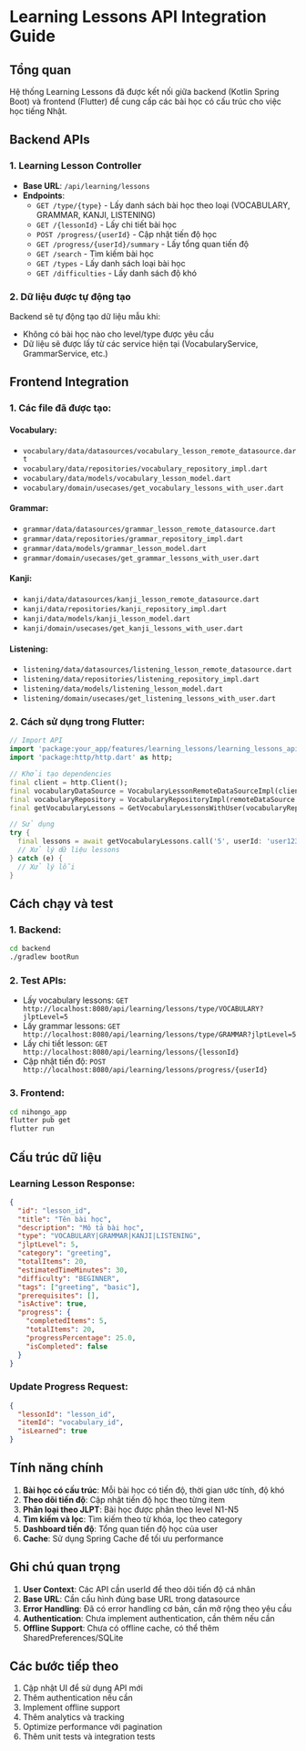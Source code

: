 # Learning Lessons API Integration Guide

## Tổng quan
Hệ thống Learning Lessons đã được kết nối giữa backend (Kotlin Spring Boot) và frontend (Flutter) để cung cấp các bài học có cấu trúc cho việc học tiếng Nhật.

## Backend APIs

### 1. Learning Lesson Controller
- **Base URL**: `/api/learning/lessons`
- **Endpoints**:
  - `GET /type/{type}` - Lấy danh sách bài học theo loại (VOCABULARY, GRAMMAR, KANJI, LISTENING)
  - `GET /{lessonId}` - Lấy chi tiết bài học
  - `POST /progress/{userId}` - Cập nhật tiến độ học
  - `GET /progress/{userId}/summary` - Lấy tổng quan tiến độ
  - `GET /search` - Tìm kiếm bài học
  - `GET /types` - Lấy danh sách loại bài học
  - `GET /difficulties` - Lấy danh sách độ khó

### 2. Dữ liệu được tự động tạo
Backend sẽ tự động tạo dữ liệu mẫu khi:
- Không có bài học nào cho level/type được yêu cầu
- Dữ liệu sẽ được lấy từ các service hiện tại (VocabularyService, GrammarService, etc.)

## Frontend Integration

### 1. Các file đã được tạo:

#### Vocabulary:
- `vocabulary/data/datasources/vocabulary_lesson_remote_datasource.dart`
- `vocabulary/data/repositories/vocabulary_repository_impl.dart`
- `vocabulary/data/models/vocabulary_lesson_model.dart`
- `vocabulary/domain/usecases/get_vocabulary_lessons_with_user.dart`

#### Grammar:
- `grammar/data/datasources/grammar_lesson_remote_datasource.dart`
- `grammar/data/repositories/grammar_repository_impl.dart`
- `grammar/data/models/grammar_lesson_model.dart`
- `grammar/domain/usecases/get_grammar_lessons_with_user.dart`

#### Kanji:
- `kanji/data/datasources/kanji_lesson_remote_datasource.dart`
- `kanji/data/repositories/kanji_repository_impl.dart`
- `kanji/data/models/kanji_lesson_model.dart`
- `kanji/domain/usecases/get_kanji_lessons_with_user.dart`

#### Listening:
- `listening/data/datasources/listening_lesson_remote_datasource.dart`
- `listening/data/repositories/listening_repository_impl.dart`
- `listening/data/models/listening_lesson_model.dart`
- `listening/domain/usecases/get_listening_lessons_with_user.dart`

### 2. Cách sử dụng trong Flutter:

```dart
// Import API
import 'package:your_app/features/learning_lessons/learning_lessons_api.dart';
import 'package:http/http.dart' as http;

// Khởi tạo dependencies
final client = http.Client();
final vocabularyDataSource = VocabularyLessonRemoteDataSourceImpl(client: client);
final vocabularyRepository = VocabularyRepositoryImpl(remoteDataSource: vocabularyDataSource);
final getVocabularyLessons = GetVocabularyLessonsWithUser(vocabularyRepository);

// Sử dụng
try {
  final lessons = await getVocabularyLessons.call('5', userId: 'user123');
  // Xử lý dữ liệu lessons
} catch (e) {
  // Xử lý lỗi
}
```

## Cách chạy và test

### 1. Backend:
```bash
cd backend
./gradlew bootRun
```

### 2. Test APIs:
- Lấy vocabulary lessons: `GET http://localhost:8080/api/learning/lessons/type/VOCABULARY?jlptLevel=5`
- Lấy grammar lessons: `GET http://localhost:8080/api/learning/lessons/type/GRAMMAR?jlptLevel=5`
- Lấy chi tiết lesson: `GET http://localhost:8080/api/learning/lessons/{lessonId}`
- Cập nhật tiến độ: `POST http://localhost:8080/api/learning/lessons/progress/{userId}`

### 3. Frontend:
```bash
cd nihongo_app
flutter pub get
flutter run
```

## Cấu trúc dữ liệu

### Learning Lesson Response:
```json
{
  "id": "lesson_id",
  "title": "Tên bài học",
  "description": "Mô tả bài học",
  "type": "VOCABULARY|GRAMMAR|KANJI|LISTENING",
  "jlptLevel": 5,
  "category": "greeting",
  "totalItems": 20,
  "estimatedTimeMinutes": 30,
  "difficulty": "BEGINNER",
  "tags": ["greeting", "basic"],
  "prerequisites": [],
  "isActive": true,
  "progress": {
    "completedItems": 5,
    "totalItems": 20,
    "progressPercentage": 25.0,
    "isCompleted": false
  }
}
```

### Update Progress Request:
```json
{
  "lessonId": "lesson_id",
  "itemId": "vocabulary_id",
  "isLearned": true
}
```

## Tính năng chính

1. **Bài học có cấu trúc**: Mỗi bài học có tiến độ, thời gian ước tính, độ khó
2. **Theo dõi tiến độ**: Cập nhật tiến độ học theo từng item
3. **Phân loại theo JLPT**: Bài học được phân theo level N1-N5
4. **Tìm kiếm và lọc**: Tìm kiếm theo từ khóa, lọc theo category
5. **Dashboard tiến độ**: Tổng quan tiến độ học của user
6. **Cache**: Sử dụng Spring Cache để tối ưu performance

## Ghi chú quan trọng

1. **User Context**: Các API cần userId để theo dõi tiến độ cá nhân
2. **Base URL**: Cần cấu hình đúng base URL trong datasource
3. **Error Handling**: Đã có error handling cơ bản, cần mở rộng theo yêu cầu
4. **Authentication**: Chưa implement authentication, cần thêm nếu cần
5. **Offline Support**: Chưa có offline cache, có thể thêm SharedPreferences/SQLite

## Các bước tiếp theo

1. Cập nhật UI để sử dụng API mới
2. Thêm authentication nếu cần
3. Implement offline support
4. Thêm analytics và tracking
5. Optimize performance với pagination
6. Thêm unit tests và integration tests
